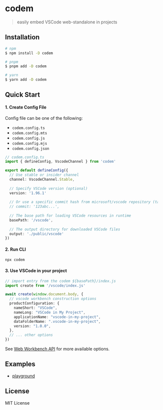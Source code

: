# codem

> easily embed VSCode web-standalone in projects

## Installation

```bash
# npm
$ npm install -D codem

# pnpm
$ pnpm add -D codem

# yarn
$ yarn add -D codem
```

## Quick Start

#### 1. Create Config File

Config file can be one of the following:
- `codem.config.ts`
- `codem.config.mts`
- `codem.config.js`
- `codem.config.mjs`
- `codem.config.json`

```typescript
// codem.config.ts
import { defineConfig, VscodeChannel } from 'codem'

export default defineConfig({
  // Use stable or insider channel
  channel: VscodeChannel.Stable,
  
  // Specify VSCode version (optional)
  version: '1.96.1'
  
  // Or use a specific commit hash from microsoft/vscode repository (takes precedence over version)
  // commit: '123abc...',
  
  // The base path for loading VSCode resources in runtime
  basePath: '/vscode',
  
  // The output directory for downloaded VSCode files
  output: './public/vscode'
})
```

#### 2. Run CLI

```bash
npx codem
```

#### 3. Use VSCode in your project

```typescript
// import entry from the codem ${basePath}/index.js
import create from '/vscode/index.js'

await create(window.document.body, {
  // vscode workbench construction options
  productConfiguration: {
    nameShort: "VSCode",
    nameLong: "VSCode in My Project",
    applicationName: "vscode-in-my-project",
    dataFolderName: ".vscode-in-my-project",
    version: "1.0.0",
  },
  // ... other options
})
```

See [Web Workbench API](https://github.com/microsoft/vscode/blob/main/src/vs/workbench/browser/web.api.ts) for more available options.

## Examples

- [playground](./playground)

## License

MIT License

